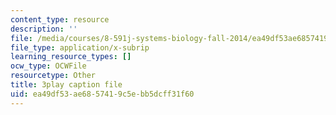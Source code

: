 ```yaml
---
content_type: resource
description: ''
file: /media/courses/8-591j-systems-biology-fall-2014/ea49df53ae6857419c5ebb5dcff31f60_gc3O2sKIsX4.vtt
file_type: application/x-subrip
learning_resource_types: []
ocw_type: OCWFile
resourcetype: Other
title: 3play caption file
uid: ea49df53-ae68-5741-9c5e-bb5dcff31f60
---
```

